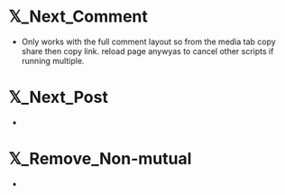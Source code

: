 #  𝕏_Next_Comment

- Only works with the full comment layout so from the media tab copy share then copy link. reload page anywyas to cancel other scripts if running multiple.

#  𝕏_Next_Post

-

#  𝕏_Remove_Non-mutual

-
